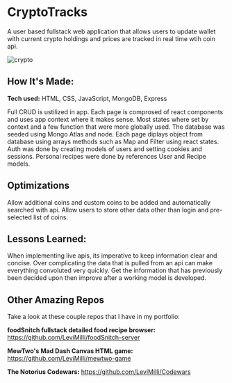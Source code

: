 # CryptoTracks

A user based fullstack web application that allows users to update wallet with current crypto holdings and prices are tracked in real time wtih coin api.



![crypto](https://user-images.githubusercontent.com/107660704/202800613-78c86931-d3f9-47ce-aab3-e0e1cc8dc707.JPG)

## How It's Made:

**Tech used:** HTML, CSS, JavaScript, MongoDB, Express

Full CRUD is ustilized in app. Each page is comprosed of react components and uses app context where it makes sense. Most states where set by context and a few function that were more globally used. The database was seeded using Mongo Atlas and node. Each page diplays object from database using arrays methods such as Map and Filter using react states. Auth was done by creating models of users and setting cookies and sessions. Personal recipes were done by references User and Recipe models.

## Optimizations
Allow additional coins and custom coins to be added and automatically searched with api. Allow users to store other data other than login and pre-selected list of coins.


## Lessons Learned:

When implementing live apis, its imperative to keep information clear and concise. Over complicating the data that is pulled from an api can make everything convoluted very quickly. Get the information that has previously been decided upon then improve after a working model is developed.

## Other Amazing Repos
Take a look at these couple repos that I have in my portfolio:

**foodSnitch fullstack detailed food recipe browser:** https://github.com/LeviMilli/foodSnitch-server

**MewTwo's Mad Dash Canvas HTML game:** https://github.com/LeviMilli/mewtwo-game

**The Notorius Codewars:** https://github.com/LeviMilli/Codewars


